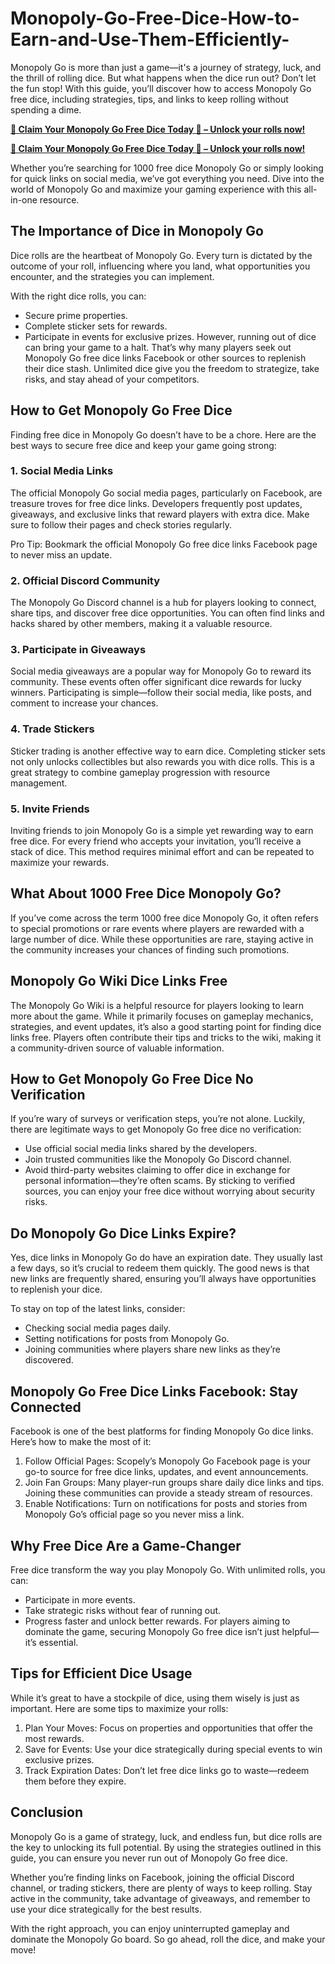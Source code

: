 # Monopoly-Go-Free-Dice-How-to-Earn-and-Use-Them-Efficiently-
Monopoly Go is more than just a game—it's a journey of strategy, luck, and the thrill of rolling dice. But what happens when the dice run out? Don’t let the fun stop! With this guide, you’ll discover how to access Monopoly Go free dice, including strategies, tips, and links to keep rolling without spending a dime.

**[🎲 Claim Your Monopoly Go Free Dice Today 🎯 – Unlock your rolls now!](https://givxo.com/monopoly-go-dice-generator/)**

**[🎲 Claim Your Monopoly Go Free Dice Today 🎯 – Unlock your rolls now!](https://givxo.com/monopoly-go-dice-generator/)**

Whether you’re searching for 1000 free dice Monopoly Go or simply looking for quick links on social media, we’ve got everything you need. Dive into the world of Monopoly Go and maximize your gaming experience with this all-in-one resource.

## The Importance of Dice in Monopoly Go
Dice rolls are the heartbeat of Monopoly Go. Every turn is dictated by the outcome of your roll, influencing where you land, what opportunities you encounter, and the strategies you can implement.

With the right dice rolls, you can:

- Secure prime properties.
- Complete sticker sets for rewards.
- Participate in events for exclusive prizes.
However, running out of dice can bring your game to a halt. That’s why many players seek out Monopoly Go free dice links Facebook or other sources to replenish their dice stash. Unlimited dice give you the freedom to strategize, take risks, and stay ahead of your competitors.

## How to Get Monopoly Go Free Dice
Finding free dice in Monopoly Go doesn’t have to be a chore. Here are the best ways to secure free dice and keep your game going strong:

### 1. Social Media Links
The official Monopoly Go social media pages, particularly on Facebook, are treasure troves for free dice links. Developers frequently post updates, giveaways, and exclusive links that reward players with extra dice. Make sure to follow their pages and check stories regularly.

Pro Tip: Bookmark the official Monopoly Go free dice links Facebook page to never miss an update.
### 2. Official Discord Community
The Monopoly Go Discord channel is a hub for players looking to connect, share tips, and discover free dice opportunities. You can often find links and hacks shared by other members, making it a valuable resource.

### 3. Participate in Giveaways
Social media giveaways are a popular way for Monopoly Go to reward its community. These events often offer significant dice rewards for lucky winners. Participating is simple—follow their social media, like posts, and comment to increase your chances.

### 4. Trade Stickers
Sticker trading is another effective way to earn dice. Completing sticker sets not only unlocks collectibles but also rewards you with dice rolls. This is a great strategy to combine gameplay progression with resource management.

### 5. Invite Friends
Inviting friends to join Monopoly Go is a simple yet rewarding way to earn free dice. For every friend who accepts your invitation, you’ll receive a stack of dice. This method requires minimal effort and can be repeated to maximize your rewards.

## What About 1000 Free Dice Monopoly Go?
If you’ve come across the term 1000 free dice Monopoly Go, it often refers to special promotions or rare events where players are rewarded with a large number of dice. While these opportunities are rare, staying active in the community increases your chances of finding such promotions.

## Monopoly Go Wiki Dice Links Free
The Monopoly Go Wiki is a helpful resource for players looking to learn more about the game. While it primarily focuses on gameplay mechanics, strategies, and event updates, it’s also a good starting point for finding dice links free. Players often contribute their tips and tricks to the wiki, making it a community-driven source of valuable information.

## How to Get Monopoly Go Free Dice No Verification
If you’re wary of surveys or verification steps, you’re not alone. Luckily, there are legitimate ways to get Monopoly Go free dice no verification:

- Use official social media links shared by the developers.
- Join trusted communities like the Monopoly Go Discord channel.
- Avoid third-party websites claiming to offer dice in exchange for personal information—they’re often scams.
By sticking to verified sources, you can enjoy your free dice without worrying about security risks.

## Do Monopoly Go Dice Links Expire?
Yes, dice links in Monopoly Go do have an expiration date. They usually last a few days, so it’s crucial to redeem them quickly. The good news is that new links are frequently shared, ensuring you’ll always have opportunities to replenish your dice.

To stay on top of the latest links, consider:

- Checking social media pages daily.
- Setting notifications for posts from Monopoly Go.
- Joining communities where players share new links as they’re discovered.

## Monopoly Go Free Dice Links Facebook: Stay Connected
Facebook is one of the best platforms for finding Monopoly Go dice links. Here’s how to make the most of it:

1. Follow Official Pages: Scopely’s Monopoly Go Facebook page is your go-to source for free dice links, updates, and event announcements.
2. Join Fan Groups: Many player-run groups share daily dice links and tips. Joining these communities can provide a steady stream of resources.
3. Enable Notifications: Turn on notifications for posts and stories from Monopoly Go’s official page so you never miss a link.

## Why Free Dice Are a Game-Changer
Free dice transform the way you play Monopoly Go. With unlimited rolls, you can:

- Participate in more events.
- Take strategic risks without fear of running out.
- Progress faster and unlock better rewards.
For players aiming to dominate the game, securing Monopoly Go free dice isn’t just helpful—it’s essential.

## Tips for Efficient Dice Usage
While it’s great to have a stockpile of dice, using them wisely is just as important. Here are some tips to maximize your rolls:

1. Plan Your Moves: Focus on properties and opportunities that offer the most rewards.
2. Save for Events: Use your dice strategically during special events to win exclusive prizes.
3. Track Expiration Dates: Don’t let free dice links go to waste—redeem them before they expire.

## Conclusion
Monopoly Go is a game of strategy, luck, and endless fun, but dice rolls are the key to unlocking its full potential. By using the strategies outlined in this guide, you can ensure you never run out of Monopoly Go free dice.

Whether you’re finding links on Facebook, joining the official Discord channel, or trading stickers, there are plenty of ways to keep rolling. Stay active in the community, take advantage of giveaways, and remember to use your dice strategically for the best results.

With the right approach, you can enjoy uninterrupted gameplay and dominate the Monopoly Go board. So go ahead, roll the dice, and make your move!
